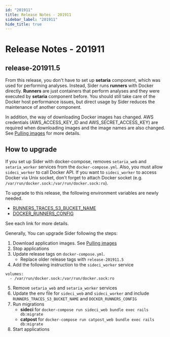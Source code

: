 ```yaml
---
id: "201911"
title: Release Notes - 201911
sidebar_label: "201911"
hide_title: true
---
```


# Release Notes - 201911

## release-201911.5

From this release, you don't have to set up **setaria** component, which was used for performing analyses. Instead, Sider runs **runners** with Docker directly. **Runners** are just containers that perform analyses and they were executed by **setaria** component before. You should still take care of the Docker host performance issues, but direct usage by Sider reduces the maintenance of another component.

In addition, the way of downloading Docker images has changed. AWS credentials (AWS_ACCESS_KEY_ID and AWS_SECRET_ACCESS_KEY) are required when downloading images and the image names are also changed. See [Pulling images](../containers.md#pulling-images) for more details.

## How to upgrade

If you set up Sider with docker-compose, removes `setaria_web` and `setaria_worker` services from the `docker-compose.yml`. Also, you must allow `sideci_worker` to call Docker API. If you want to `sideci_worker` to access Docker via Unix socket, don't forget to attach Docker socket (e.g. `/var/run/docker.sock:/var/run/docker.sock:ro`).

To upgrade to this release, the following environment variables are newly needed.

- [RUNNERS_TRACES_S3_BUCKET_NAME](../config.md#runners_traces_s3_bucket_name)
- [DOCKER_RUNNERS_CONFIG](../config.md#docker_runners_config)

See each link for more details.

Generally, You can upgrade Sider following the steps:

1. Download application images. See [Pulling images](../containers.md#pulling-images)
2. Stop applications
3. Update release tags on `docker-compose.yml`.
   - Replace older release tags with `release-201911.5`
4. Add the following instruction to the `sideci_worker` service

```
volumes:
  - /var/run/docker.sock:/var/run/docker.sock:ro
```

5. Remove `setaria_web` and `setaria_worker` services
6. Update the env file for `sideci_web` and `sideci_worker`
   and include `RUNNERS_TRACES_S3_BUCKET_NAME` and `DOCKER_RUNNERS_CONFIG`
7. Run migrations
   - **sideci** for `docker-compose run sideci_web bundle exec rails db:migrate`
   - **catpost** for `docker-compose run catpost_web bundle exec rails db:migrate`
8. Start applications
